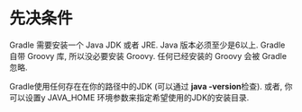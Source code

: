 # 先决条件

Gradle 需要安装一个 Java JDK 或者 JRE. Java 版本必须至少是6以上. Gradle 自带 Groovy 库, 所以没必要安装 Groovy. 任何已经安装的 Groovy 会被 Gradle 忽略.

Gradle使用任何存在在你的路径中的JDK (可以通过 **java -version**检查). 或者, 你可以设置y JAVA_HOME 环境参数来指定希望使用的JDK的安装目录.
